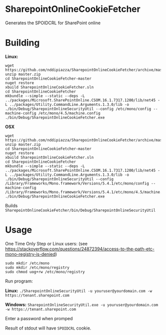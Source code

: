 # SharepointOnlineCookieFetcher
Generates the SPOIDCRL for SharePoint online

# Building

**Linux:**
```
wget https://github.com/nddipiazza/SharepointOnlineCookieFetcher/archive/master.zip
unzip master.zip
cd SharepointOnlineCookieFetcher-master
nuget restore
xbuild SharepointOnlineCookieFetcher.sln
cd SharepointOnlineCookieFetcher
mkbundle --simple --static --deps -L ../packages/Microsoft.SharePointOnline.CSOM.16.1.7317.1200/lib/net45 -L ../packages/Utility.CommandLine.Arguments.1.3.0/lib -o ./bin/Debug/SharepointOnlineSecurityUtil --config /etc/mono/config --machine-config /etc/mono/4.5/machine.config ./bin/Debug/SharepointOnlineCookieFetcher.exe
```

**OSX**
```
wget https://github.com/nddipiazza/SharepointOnlineCookieFetcher/archive/master.zip
unzip master.zip
cd SharepointOnlineCookieFetcher-master
nuget restore
xbuild SharepointOnlineCookieFetcher.sln
cd SharepointOnlineCookieFetcher
mkbundle --simple --static --deps -L ../packages/Microsoft.SharePointOnline.CSOM.16.1.7317.1200/lib/net45 -L ../packages/Utility.CommandLine.Arguments.1.3.0/lib -o ./bin/Debug/SharepointOnlineSecurityUtil --config /Library/Frameworks/Mono.framework/Versions/5.4.1/etc/mono/config --machine-config /Library/Frameworks/Mono.framework/Versions/5.4.1/etc/mono/4.5/machine.config ./bin/Debug/SharepointOnlineCookieFetcher.exe
```

Builds `SharepointOnlineCookieFetcher/bin/Debug/SharepointOnlineSecurityUtil`

# Usage

One Time Only Step or Linux users: (see https://stackoverflow.com/questions/24872394/access-to-the-path-etc-mono-registry-is-denied)
```
sudo mkdir /etc/mono
sudo mkdir /etc/mono/registry
sudo chmod uog+rw /etc/mono/registry
```

Run program:

**Linux:**
`./SharepointOnlineSecurityUtil -u youruser@yourdomain.com -w https://tenant.sharepoint.com`

**Windows:**
`SharepointOnlineSecurityUtil.exe -u youruser@yourdomain.com -w https://tenant.sharepoint.com`

Enter a password when promped

Result of stdout will have `SPOIDCRL` cookie.

